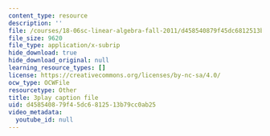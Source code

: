 ```yaml
---
content_type: resource
description: ''
file: /courses/18-06sc-linear-algebra-fall-2011/d458540879f45dc6812513b79cc0ab25_MMWqGD4Urso.vtt
file_size: 9620
file_type: application/x-subrip
hide_download: true
hide_download_original: null
learning_resource_types: []
license: https://creativecommons.org/licenses/by-nc-sa/4.0/
ocw_type: OCWFile
resourcetype: Other
title: 3play caption file
uid: d4585408-79f4-5dc6-8125-13b79cc0ab25
video_metadata:
  youtube_id: null
---
```

